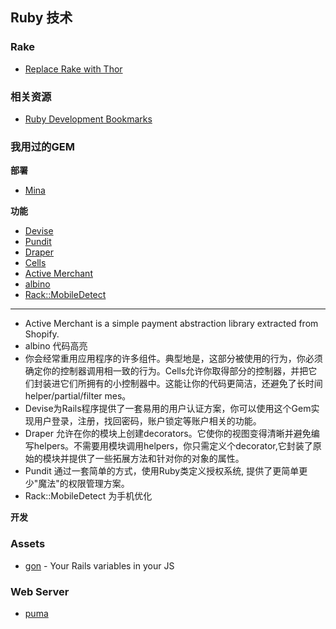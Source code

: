 ## Ruby 技术

### Rake

* [Replace Rake with Thor](http://codecrate.com/2014/01/replace-rake-with-thor.html?utm_source=rubyweekly&utm_medium=email)

### 相关资源

* [Ruby Development Bookmarks](https://github.com/saberma/ruby-dev-bookmarks)

### 我用过的GEM

**部署**

* [Mina](http://nadarei.co/mina/)

**功能**

* [Devise](https://github.com/plataformatec/devise)
* [Pundit](https://github.com/elabs/pundit)
* [Draper](https://github.com/drapergem/draper)
* [Cells](https://github.com/apotonick/cells)
* [Active Merchant](https://github.com/Shopify/active_merchant)
* [albino](https://github.com/github-archive/albino)
* [Rack::MobileDetect](https://github.com/talison/rack-mobile-detect)


---

* Active Merchant is a simple payment abstraction library extracted from Shopify.
* albino 代码高亮
* 你会经常重用应用程序的许多组件。典型地是，这部分被使用的行为，你必须确定你的控制器调用相一致的行为。Cells允许你取得部分的控制器，并把它们封装进它们所拥有的小控制器中。这能让你的代码更简洁，还避免了长时间helper/partial/filter mes。
* Devise为Rails程序提供了一套易用的用户认证方案，你可以使用这个Gem实现用户登录，注册，找回密码，账户锁定等账户相关的功能。
* Draper 允许在你的模块上创建decorators。它使你的视图变得清晰并避免编写helpers。不需要用模块调用helpers，你只需定义个decorator,它封装了原始的模块并提供了一些拓展方法和针对你的对象的属性。
* Pundit 通过一套简单的方式，使用Ruby类定义授权系统, 提供了更简单更少"魔法"的权限管理方案。
* Rack::MobileDetect 为手机优化


**开发**

### Assets

* [gon](https://github.com/gazay/gon) - Your Rails variables in your JS

### Web Server

* [puma](https://github.com/puma/puma/)
